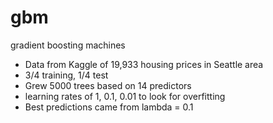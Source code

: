 # gbm
gradient boosting machines

- Data from Kaggle of 19,933 housing prices in Seattle area
- 3/4 training, 1/4 test
- Grew 5000 trees based on 14 predictors
- learning rates of 1, 0.1, 0.01 to look for overfitting
- Best predictions came from lambda = 0.1
